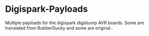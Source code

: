 # Digispark-Payloads
Multiple payloads for the digispark digistump AVR boards. Some are translated from RubberDucky and some are original..
